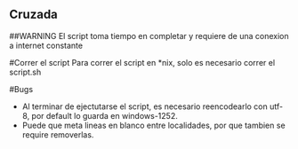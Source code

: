 Cruzada
------

##WARNING
El script toma tiempo en completar y requiere de una conexion a internet constante

#Correr el script
Para correr el script en *nix, solo es necesario correr el script.sh


#Bugs
* Al terminar de ejectutarse el script, es necesario reencodearlo con utf-8, por default lo guarda en windows-1252.
* Puede que meta lineas en blanco entre localidades, por que tambien se require removerlas.
